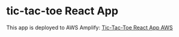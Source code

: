 # tic-tac-toe React App

This app is deployed to AWS Amplify: [Tic-Tac-Toe React App AWS](https://main.d18b9xpq643225.amplifyapp.com/)
